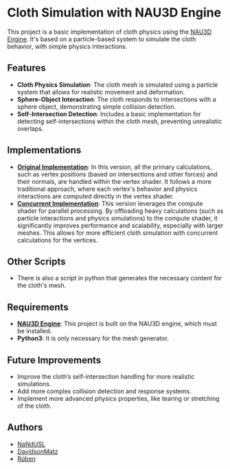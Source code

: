 # Cloth Simulation with NAU3D Engine

This project is a basic implementation of cloth physics using the [NAU3D Engine](https://github.com/Nau3D/nau). It's based on a particle-based system to simulate the cloth behavior, with simple physics interactions.

## Features
- **Cloth Physics Simulation**: The cloth mesh is simulated using a particle system that allows for realistic movement and deformation.
- **Sphere-Object Interaction**: The cloth responds to intersections with a sphere object, demonstrating simple collision detection.
- **Self-Intersection Detection**: Includes a basic implementation for detecting self-intersections within the cloth mesh, preventing unrealistic overlaps.

## Implementations
- **[Original Implementation](./original_implementation)**: In this version, all the primary calculations, such as vertex positions (based on intersections and other forces) and their normals, are handled within the vertex shader. It follows a more traditional approach, where each vertex's behavior and physics interactions are computed directly in the vertex shader.
- **[Concurrent Implementation](./concurrent_version)**: This version leverages the compute shader for parallel processing. By offloading heavy calculations (such as particle interactions and physics simulations) to the compute shader, it significantly improves performance and scalability, especially with larger meshes. This allows for more efficient cloth simulation with concurrent calculations for the vertices.

## Other Scripts
-  There is also a script in python that generates the necessary content for the cloth's mesh. 

## Requirements
- **[NAU3D Engine](https://github.com/Nau3D/nau)**: This project is built on the NAU3D engine, which must be installed.
- **Python3**: It is only necessary for the mesh generator.

## Future Improvements
- Improve the cloth’s self-intersection handling for more realistic simulations.
- Add more complex collision detection and response systems.
- Implement more advanced physics properties, like tearing or stretching of the cloth.

## Authors
- [NaNdUSL](https://github.com/NaNdUSL)
- [DavidsonMatz](https://github.com/DavidsonMatz)
- [Rúben](https://github.com/cosinhar)
